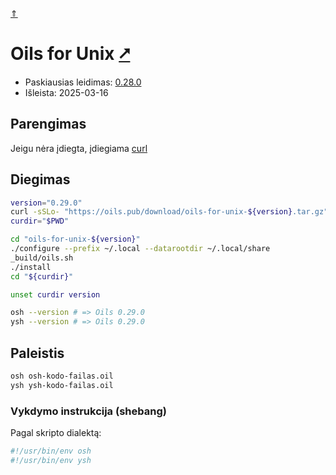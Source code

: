 [&uArr;](./readme.md)

# Oils for Unix [&#x2B67;](https://www.oilshell.org/)

* Paskiausias leidimas: [0.28.0](https://oils.pub/release/latest/)
* Išleista: 2025-03-16

## Parengimas

Jeigu nėra įdiegta, įdiegiama [curl](../utils/curl.md)

## Diegimas

```bash
version="0.29.0"
curl -sSLo- "https://oils.pub/download/oils-for-unix-${version}.tar.gz" | tar -xzv
curdir="$PWD"

cd "oils-for-unix-${version}"
./configure --prefix ~/.local --datarootdir ~/.local/share
_build/oils.sh
./install
cd "${curdir}"

unset curdir version

osh --version # => Oils 0.29.0
ysh --version # => Oils 0.29.0
```

## Paleistis

```bash
osh osh-kodo-failas.oil
ysh ysh-kodo-failas.oil
```

### Vykdymo instrukcija (shebang)

Pagal skripto dialektą:

```bash
#!/usr/bin/env osh
#!/usr/bin/env ysh
```
